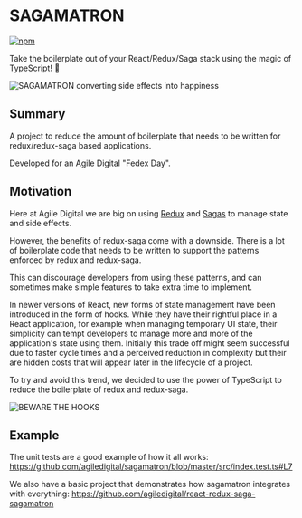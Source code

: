 # SAGAMATRON

[![npm](https://img.shields.io/npm/v/sagamatron.svg)](https://www.npmjs.com/package/sagamatron)

Take the boilerplate out of your React/Redux/Saga stack using the magic of TypeScript! 🧙

![SAGAMATRON converting side effects into happiness](https://raw.githubusercontent.com/agiledigital/sagamatron/master/docs/logo.png "SAGAMATRON Logo")

## Summary

A project to reduce the amount of boilerplate
that needs to be written for redux/redux-saga
based applications.

Developed for an Agile Digital "Fedex Day".

## Motivation

Here at Agile Digital we are big on using
[Redux](https://github.com/reduxjs/redux) and
[Sagas](https://github.com/redux-saga/redux-saga)
to manage state and side effects.

However, the benefits of redux-saga come with a downside.
There is a lot of boilerplate code that needs to be written
to support the patterns enforced by redux and redux-saga.

This can discourage developers from using these patterns,
and can sometimes make simple features to take extra time to implement.

In newer versions of React, new forms of state management
have been introduced in the form of hooks.
While they have their rightful place in a React application,
for example when managing temporary UI state,
their simplicity can tempt developers to manage more and more
of the application's state using them.
Initially this trade off might seem successful due to faster
cycle times and a perceived reduction in complexity
but their are hidden costs that will appear later in
the lifecycle of a project.

To try and avoid this trend, we decided to use the power
of TypeScript to reduce the boilerplate of redux and redux-saga.

![BEWARE THE HOOKS](https://i.imgur.com/D01096N.png "BEWARE THE HOOKS")

## Example

The unit tests are a good example of how it all works: https://github.com/agiledigital/sagamatron/blob/master/src/index.test.ts#L7

We also have a basic project that demonstrates how sagamatron integrates with everything: https://github.com/agiledigital/react-redux-saga-sagamatron

